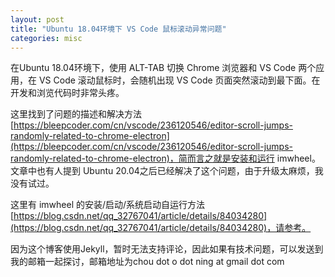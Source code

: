 ```yaml
---
layout: post
title: "Ubuntu 18.04环境下 VS Code 鼠标滚动异常问题"
categories: misc
---
```


在Ubuntu 18.04环境下，使用 ALT-TAB 切换 Chrome 浏览器和 VS Code 两个应用，在 VS Code 滚动鼠标时，会随机出现 VS Code 页面突然滚动到最下面。在开发和浏览代码时非常头疼。

这里找到了问题的描述和解决方法[https://bleepcoder.com/cn/vscode/236120546/editor-scroll-jumps-randomly-related-to-chrome-electron](https://bleepcoder.com/cn/vscode/236120546/editor-scroll-jumps-randomly-related-to-chrome-electron)，简而言之就是安装和运行 imwheel。文章中也有人提到 Ubuntu 20.04之后已经解决了这个问题，由于升级太麻烦，我没有试过。

这里有 imwheel 的安装/启动/系统启动自运行方法[https://blog.csdn.net/qq_32767041/article/details/84034280](https://blog.csdn.net/qq_32767041/article/details/84034280)，请参考。

因为这个博客使用Jekyll，暂时无法支持评论，因此如果有技术问题，可以发送到我的邮箱一起探讨，邮箱地址为chou dot o dot ning at gmail dot com  

